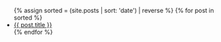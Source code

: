 <ul>
  {% assign sorted = (site.posts | sort: 'date') | reverse %}
  {% for post in sorted %}
    <li>
      <a href="{{ post.url }}">{{ post.title }}</a>
    </li>
  {% endfor %}
</ul>
